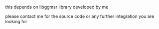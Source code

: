 this depends on   libggmsr library developed by me

please  contact me for the source code or any further
integration you are looking for


